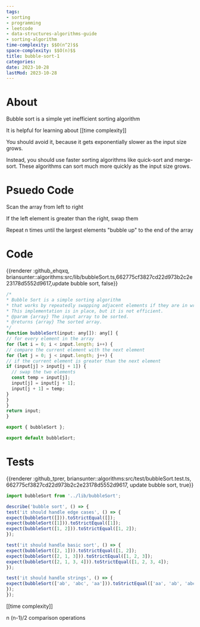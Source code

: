```yaml
---
tags:
- sorting
- programming
- leetcode
- data-structures-algorithms-guide
- sorting-algorithm
time-complexity: $$O(n^2)$$
space-complexity: $$O(n)$$
title: bubble-sort-1
categories:
date: 2023-10-28
lastMod: 2023-10-28
---
```

# About


Bubble sort is a simple yet inefficient sorting algorithm

It is helpful for learning about [[time complexity]]

You should avoid it, because it gets exponentially slower as the input size grows.

Instead, you should use faster sorting algorithms like quick-sort and merge-sort. These algorithms can sort much more quickly as the input size grows.

# Psuedo Code


Scan the array from left to right

If the left element is greater than the right, swap them

Repeat n times until the largest elements "bubble up" to the end of the array

# Code


{{renderer :github_ehqxq, briansunter::algorithms:src/lib/bubbleSort.ts,662775cf3827cd22d973b2c2e23178d5552d9617,update bubble sort, false}}

```javascript
/*
* Bubble Sort is a simple sorting algorithm
* that works by repeatedly swapping adjacent elements if they are in wrong order.
* This implementation is in place, but it is not efficient.
* @param {array} The input array to be sorted.
* @returns {array} The sorted array.
*/
function bubbleSort(input: any[]): any[] {
// for every element in the array
for (let i = 0; i < input.length; i++) {
// compare the current element with the next element
for (let j = 0; j < input.length; j++) {
// if the current element is greater than the next element
if (input[j] > input[j + 1]) {
  // swap the two elements
  const temp = input[j];
  input[j] = input[j + 1];
  input[j + 1] = temp;
}
}
}
return input;
}

export { bubbleSort };

export default bubbleSort;

```

# Tests


{{renderer :github_tprer, briansunter::algorithms:src/test/bubbleSort.test.ts, 662775cf3827cd22d973b2c2e23178d5552d9617, update bubble sort, true}}

```js
import bubbleSort from '../lib/bubbleSort';

describe('bubble sort', () => {
test('it should handle edge cases', () => {
expect(bubbleSort([])).toStrictEqual([]);
expect(bubbleSort([1])).toStrictEqual([1]);
expect(bubbleSort([1, 2])).toStrictEqual([1, 2]);
});

test('it should handle basic sort', () => {
expect(bubbleSort([2, 1])).toStrictEqual([1, 2]);
expect(bubbleSort([2, 1, 3])).toStrictEqual([1, 2, 3]);
expect(bubbleSort([2, 1, 3, 4])).toStrictEqual([1, 2, 3, 4]);
});

test('it should handle strings', () => {
expect(bubbleSort(['ab', 'abc', 'aa'])).toStrictEqual(['aa', 'ab', 'abc']);
});
});

```

[[time complexity]]

n (n-1)/2  comparison operations
